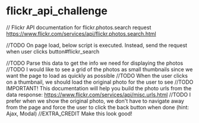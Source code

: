 # flickr_api_challenge

// Flickr API documentation for flickr.photos.search request https://www.flickr.com/services/api/flickr.photos.search.html


//TODO On page load, below script is executed.  Instead, send the request when user clicks button#flickr_search

//TODO Parse this data to get the info we need for displaying the photos
//TODO I would like to see a grid of the photos as small thumbnails since we want the page to load as quickly as possible
//TODO When the user clicks on a thumbnail, we should load the original photo for the user to see
//TODO IMPORTANT! This documentation will help you build the photo urls from the data response: https://www.flickr.com/services/api/misc.urls.html
//TODO I prefer when we show the original photo, we don't have to navigate away from the page and force the user to click the back button when done (hint: Ajax, Modal)
//EXTRA_CREDIT Make this look good!

